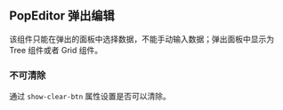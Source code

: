 <div class="demo-header">
<p class="overviewicon">
  <span class="wapi-tips-popeditor"/>
</p>

## PopEditor 弹出编辑

<nova-uxlink widget-name="Popeditor"></nova-uxlink>

该组件只能在弹出的面板中选择数据，不能手动输入数据；弹出面板中显示为 Tree 组件或者 Grid 组件。
</div>

### 不可清除

通过 `show-clear-btn` 属性设置是否可以清除。

<nova-demo-view link="popeditor/showClearBtn.vue"></nova-demo-view>

<br>
